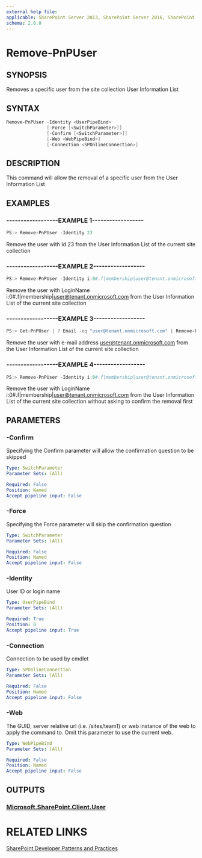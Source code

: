 ```yaml
---
external help file:
applicable: SharePoint Server 2013, SharePoint Server 2016, SharePoint Online
schema: 2.0.0
---
```

# Remove-PnPUser

## SYNOPSIS
Removes a specific user from the site collection User Information List

## SYNTAX 

```powershell
Remove-PnPUser -Identity <UserPipeBind>
               [-Force [<SwitchParameter>]]
               [-Confirm [<SwitchParameter>]]
               [-Web <WebPipeBind>]
               [-Connection <SPOnlineConnection>]
```

## DESCRIPTION
This command will allow the removal of a specific user from the User Information List

## EXAMPLES

### ------------------EXAMPLE 1------------------
```powershell
PS:> Remove-PnPUser -Identity 23
```

Remove the user with Id 23 from the User Information List of the current site collection

### ------------------EXAMPLE 2------------------
```powershell
PS:> Remove-PnPUser -Identity i:0#.f|membership|user@tenant.onmicrosoft.com
```

Remove the user with LoginName i:0#.f|membership|user@tenant.onmicrosoft.com from the User Information List of the current site collection

### ------------------EXAMPLE 3------------------
```powershell
PS:> Get-PnPUser | ? Email -eq "user@tenant.onmicrosoft.com" | Remove-PnPUser
```

Remove the user with e-mail address user@tenant.onmicrosoft.com from the User Information List of the current site collection

### ------------------EXAMPLE 4------------------
```powershell
PS:> Remove-PnPUser -Identity i:0#.f|membership|user@tenant.onmicrosoft.com -Confirm:$false
```

Remove the user with LoginName i:0#.f|membership|user@tenant.onmicrosoft.com from the User Information List of the current site collection without asking to confirm the removal first

## PARAMETERS

### -Confirm
Specifying the Confirm parameter will allow the confirmation question to be skipped

```yaml
Type: SwitchParameter
Parameter Sets: (All)

Required: False
Position: Named
Accept pipeline input: False
```

### -Force
Specifying the Force parameter will skip the confirmation question

```yaml
Type: SwitchParameter
Parameter Sets: (All)

Required: False
Position: Named
Accept pipeline input: False
```

### -Identity
User ID or login name

```yaml
Type: UserPipeBind
Parameter Sets: (All)

Required: True
Position: 0
Accept pipeline input: True
```

### -Connection
Connection to be used by cmdlet

```yaml
Type: SPOnlineConnection
Parameter Sets: (All)

Required: False
Position: Named
Accept pipeline input: False
```

### -Web
The GUID, server relative url (i.e. /sites/team1) or web instance of the web to apply the command to. Omit this parameter to use the current web.

```yaml
Type: WebPipeBind
Parameter Sets: (All)

Required: False
Position: Named
Accept pipeline input: False
```

## OUTPUTS

### [Microsoft.SharePoint.Client.User](https://msdn.microsoft.com/en-us/library/microsoft.sharepoint.client.user.aspx)

# RELATED LINKS

[SharePoint Developer Patterns and Practices](http://aka.ms/sppnp)